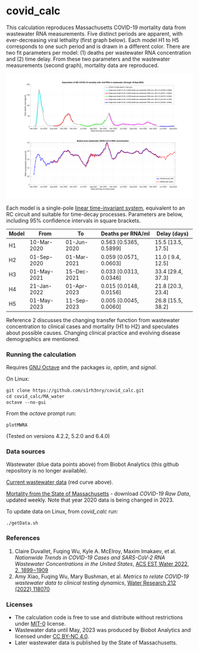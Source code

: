 # covid_calc

This calculation reproduces Massachusetts COVID-19 mortality data from wastewater RNA measurements. Five distinct periods are apparent, with ever-decreasing viral lethality (first graph below).  Each model H1 to H5 corresponds to one such period and is drawn in a different color.  There are two fit parameters per model: (1) deaths per wastewater RNA concentration and (2) time delay.  From these two parameters and the wastewater measurements (second graph), mortality data are reproduced.

![graph](MA_water/plots/1.png)

Each model is a single-pole [linear time-invariant system](https://en.wikipedia.org/wiki/Linear_time-invariant_system), equivalent to an RC circuit and suitable for time-decay processes.  Parameters are below, including 95% confidence intervals in square brackets.

| Model|       From|         To|      Deaths per RNA/ml|     Delay (days)|
|------|-----------|-----------|-----------------------|-----------------|
|    H1|10-Mar-2020|01-Jun-2020| 0.563 [0.5365, 0.5899]|15.5 [13.5, 17.5]|
|    H2|01-Sep-2020|01-Mar-2021| 0.059 [0.0571, 0.0603]|11.0 [ 9.4, 12.5]|
|    H3|01-May-2021|15-Dec-2021| 0.033 [0.0313, 0.0346]|33.4 [29.4, 37.3]|
|    H4|21-Jan-2022|01-Apr-2023| 0.015 [0.0148, 0.0156]|21.8 [20.3, 23.4]|
|    H5|01-May-2023|11-Sep-2023| 0.005 [0.0045, 0.0060]|26.8 [15.5, 38.2]|

Reference 2 discusses the changing transfer function from wastewater concentration to clinical cases and mortality (H1 to H2) and speculates about possible causes.  Changing clinical practice and evolving disease demographics are mentioned.

### Running the calculation
Requires [GNU Octave](https://octave.org/) and the packages *io*, *optim*, and *signal*.

On Linux:
```
git clone https://github.com/s1rh3nry/covid_calc.git
cd covid_calc/MA_water
octave --no-gui
```
From the *octave* prompt run:
```
plotMWRA
```
(Tested on versions 4.2.2, 5.2.0 and 6.4.0)
### Data sources
Wastewater (blue data points above) from Biobot Analytics (this github repository is no longer available).  

[Current wastewater data](https://www.mwra.com/biobot/biobotdata.htm) (red curve above).

[Mortality from the State of Massachusetts](https://www.mass.gov/info-details/covid-19-response-reporting) - download *COVID-19 Raw Data*, updated weekly.  Note that year 2020 data is being changed in 2023.

To update data on Linux, from *covid_calc* run:
```
./getData.sh
```
### References
1. Claire Duvallet, Fuqing Wu, Kyle A. McElroy, Maxim Imakaev, et al. *Nationwide Trends in COVID-19 Cases and SARS-CoV‐2 RNA Wastewater Concentrations in the United States*, [ACS EST Water 2022, 2, 1899−1909](https://pubs.acs.org/action/showCitFormats?doi=10.1021/acsestwater.1c00434)
2. Amy Xiao, Fuqing Wu, Mary Bushman, et al. *Metrics to relate COVID-19 wastewater data to clinical testing dynamics*, [Water Research 212 (2022) 118070](https://doi.org/10.1016/j.watres.2022.118070)
### Licenses
- The calculation code is free to use and distribute without restrictions under [MIT-0](LICENSE) license.
- Wastewater data until May, 2023 was produced by Biobot Analytics and licensed under [CC BY-NC 4.0](https://creativecommons.org/licenses/by-nc/4.0/).
- Later wastewater data is published by the State of Massachusetts.
